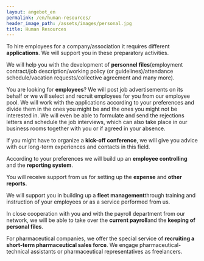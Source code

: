 ```yaml
---
layout: angebot_en
permalink: /en/human-resources/
header_image_path: /assets/images/personal.jpg
title: Human Resources
---
```



To hire employees for a company/association it requires different **applications**. We will support you in these preparatory activities.

We will help you with the development of **personnel files**(employment contract/job description/working policy (or guidelines)/attendance schedule/vacation requests/collective agreement and many more).

You are looking for **employees**? We will post job advertisements on its behalf or we will select and recruit employees for you from our employee pool. We will work with the applications according to your preferences and divide them in the ones you might be and the ones you might not be interested in. We will even be able to formulate and send the rejections letters and schedule the job interviews, which can also take place in our business rooms together with you or if agreed in your absence.

If you might have to organize a **kick-off conference**, we will give you advice with our long-term experiences and contacts in this field.

According to your preferences we will build up an **employee controlling** and the **reporting system**.

You will receive support from us for setting up the **expense** and **other reports**.

We will support you in building up a **fleet management**through training and instruction of your employees or as a service performed from us.

In close cooperation with you and with the payroll department from our network, we will be able to take over the **current payroll**and the **keeping of personal files**.

For pharmaceutical companies, we offer the special service of **recruiting a short-term pharmaceutical sales force**. We engage pharmaceutical-technical assistants or pharmaceutical representatives as freelancers.